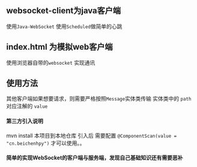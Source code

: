 
## websocket-client为java客户端
  使用`Java-WebSocket`  使用`Scheduled`做简单的心跳
## index.html 为模拟web客户端
  使用浏览器自带的`websocket` 实现通讯
## 使用方法
其他客户端如果想要请求，则需要严格按照`Message`实体类传输 实体类中的 `path`对应注解的 `value`

#### 第三方引入说明 
mvn install 本项目到本地仓库
引入后 需要配置 `@ComponentScan(value = "cn.beichenhpy")` 才可以使用。。



#### 简单的实现WebSocket的客户端与服务端，发现自己基础知识还有需要恶补
